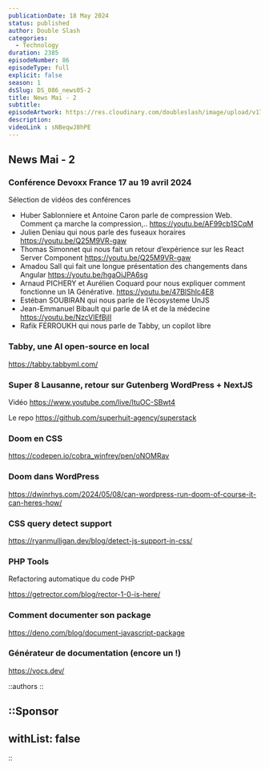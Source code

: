 ```yaml
---
publicationDate: 18 May 2024
status: published
author: Double Slash
categories:
  - Technology
duration: 2385
episodeNumber: 86
episodeType: full
explicit: false
season: 1
dsSlug: DS_086_news05-2
title: News Mai - 2
subtitle: 
episodeArtwork: https://res.cloudinary.com/doubleslash/image/upload/v1715962149/episode/ART_86_sscbe2.png
description: 
videoLink : sNBeqwJ8hPE
---
```

## News Mai - 2

### Conférence Devoxx France 17 au 19 avril 2024

Sélection de vidéos des conférences

- Huber Sablonniere et Antoine Caron parle de compression Web. Comment ça marche la compression,..  https://youtu.be/AF99cb1SCqM
- Julien Deniau qui nous parle des fuseaux horaires https://youtu.be/Q25M9VR-gaw
- Thomas Simonnet qui nous fait un retour d’expérience sur les React Server Component https://youtu.be/Q25M9VR-gaw
- Amadou Sall qui fait une longue présentation des changements dans Angular https://youtu.be/hgaOiJPA6sg
- Arnaud PICHERY et Aurélien Coquard pour nous expliquer comment fonctionne un IA Générative. https://youtu.be/47BlShlc4E8
- Estéban SOUBIRAN qui nous parle de l’écosysteme UnJS
- Jean-Emmanuel Bibault qui parle de IA et de la médecine https://youtu.be/NzcVlEfBjlI
- Rafik FERROUKH qui nous parle de Tabby, un copilot libre

### Tabby, une AI open-source en local

https://tabby.tabbyml.com/

### Super 8 Lausanne, retour sur Gutenberg WordPress + NextJS

Vidéo https://www.youtube.com/live/ItuOC-SBwt4

Le repo https://github.com/superhuit-agency/superstack

### Doom en CSS

https://codepen.io/cobra_winfrey/pen/oNOMRav 

### Doom dans WordPress

https://dwinrhys.com/2024/05/08/can-wordpress-run-doom-of-course-it-can-heres-how/

### CSS query detect support

https://ryanmulligan.dev/blog/detect-js-support-in-css/

### PHP Tools

Refactoring automatique du code PHP

https://getrector.com/blog/rector-1-0-is-here/

### Comment documenter son package

https://deno.com/blog/document-javascript-package

### Générateur de documentation (encore un !)

https://vocs.dev/

::authors
::

::Sponsor
---
withList: false
---
::
